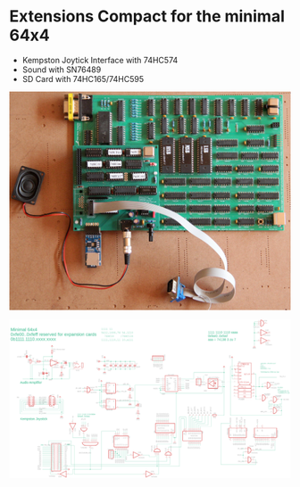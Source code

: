 # Extensions Compact for the minimal 64x4

- Kempston Joytick Interface with 74HC574
- Sound with SN76489
- SD Card with 74HC165/74HC595

![schematic](picture/minimal64x4-with-multiexpansion.jpg)

![schematic](eagle/expansion-sn76489-kempton-sd-rev4.sch.png)



